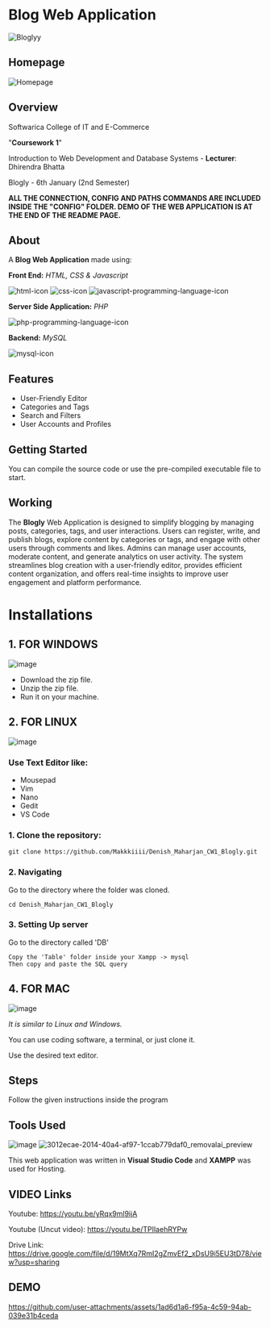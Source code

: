 # Blog Web Application

![Bloglyy](https://github.com/user-attachments/assets/f7e03167-0278-4592-9957-ceee138d3cb6)

## Homepage

![Homepage](https://github.com/user-attachments/assets/c82ae9fa-5db6-4ab2-a3ac-131ddb3bac02)

## Overview

Softwarica College of IT and E-Commerce

"**Coursework 1**"

Introduction to Web Development and Database Systems - **Lecturer**: Dhirendra Bhatta

Blogly - 6th January (2nd Semester)

**ALL THE CONNECTION, CONFIG AND PATHS COMMANDS ARE INCLUDED INSIDE THE "CONFIG" FOLDER. DEMO OF THE WEB APPLICATION IS AT THE END OF THE README PAGE.**

## About

A **Blog Web Application** made using:

**Front End:** _HTML, CSS & Javascript_

![html-icon](https://github.com/user-attachments/assets/93a48e04-2f39-4781-8c68-7131ebec41a8)            ![css-icon](https://github.com/user-attachments/assets/5660344a-4d38-4e32-b1cf-5c516c3e6c42)       ![javascript-programming-language-icon](https://github.com/user-attachments/assets/b35da766-0c36-4796-87d7-e2c80180ca2d)




**Server Side Application:** _PHP_

![php-programming-language-icon](https://github.com/user-attachments/assets/64b49a84-cd2d-43be-8e52-0b4a050e5e9a)


**Backend:** _MySQL_

![mysql-icon](https://github.com/user-attachments/assets/8c256ce2-39ef-42a5-bfec-fa624699f038)


## Features

- User-Friendly Editor
- Categories and Tags
- Search and Filters
- User Accounts and Profiles

## Getting Started

You can compile the source code or use the pre-compiled executable file to start.

## Working

The **Blogly** Web Application is designed to simplify blogging by managing posts, categories, tags, and user interactions. Users can register, write, and publish blogs, explore content by categories or tags, and engage with other users through comments and likes. Admins can manage user accounts, moderate content, and generate analytics on user activity. The system streamlines blog creation with a user-friendly editor, provides efficient content organization, and offers real-time insights to improve user engagement and platform performance.


# Installations

## 1. FOR WINDOWS

![image](https://github.com/Makkkiiii/Password-Generator/assets/148240694/8d509ad9-1d1a-467b-89d0-7d479f42d2d4)

- Download the zip file.
- Unzip the zip file.
- Run it on your machine.

## 2. FOR LINUX

![image](https://github.com/Makkkiiii/Password-Generator/assets/148240694/87344c86-3469-437f-a53f-cae2531541f8)

### Use **Text Editor** like:

- Mousepad
- Vim
- Nano
- Gedit
- VS Code

### 1. Clone the repository:

```
git clone https://github.com/Makkkiiii/Denish_Maharjan_CW1_Blogly.git
```

### 2. Navigating

Go to the directory where the folder was cloned.

```
cd Denish_Maharjan_CW1_Blogly
```

### 3. Setting Up server

Go to the directory called 'DB'

```
Copy the 'Table' folder inside your Xampp -> mysql
Then copy and paste the SQL query
```

## 4. FOR MAC

![image](https://github.com/Makkkiiii/Password-Generator/assets/148240694/1c970412-db98-4f30-a1bf-b87ae00f8ce3)

_It is similar to Linux and Windows._

You can use coding software, a terminal, or just clone it.

Use the desired text editor.

## Steps

Follow the given instructions inside the program

## Tools Used

![image](https://github.com/Makkkiiii/Password-Generator/assets/148240694/cb19d6e4-0c03-4c73-839a-b5f126ceaa7c)     ![3012ecae-2014-40a4-af97-1ccab779daf0_removalai_preview](https://github.com/user-attachments/assets/96d7c11a-6bf7-473f-84ce-c2bf1f58d302)


This web application was written in **Visual Studio Code** and **XAMPP** was used for Hosting.

## VIDEO Links

Youtube: https://youtu.be/yRqx9ml9ijA

Youtube (Uncut video): https://youtu.be/TPIlaehRYPw 

Drive Link: https://drive.google.com/file/d/19MtXq7RmI2gZmvEf2_xDsU9i5EU3tD78/view?usp=sharing

## DEMO

https://github.com/user-attachments/assets/1ad6d1a6-f95a-4c59-94ab-039e31b4ceda
